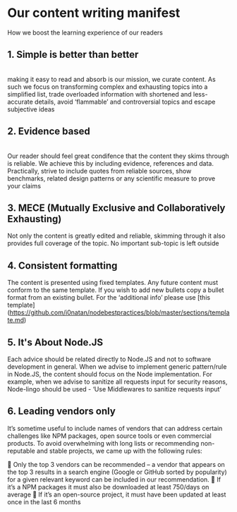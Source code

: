 # Our content writing manifest
How we boost the learning experience of our readers

## 1. Simple is better than better

<br/>
making it easy to read and absorb is our mission, we curate content. As such we focus on transforming complex and exhausting topics into a simplified list, trade overloaded information with shortened and less-accurate details, avoid ‘flammable’ and controversial topics and escape subjective ideas

<br/>

## 2. Evidence based

<br/>
Our reader should feel great condifence that the content they skims through is reliable. We achieve this by including evidence, references and data. Practically, strive to include quotes from reliable sources, show benchmarks, related design patterns or any scientific measure to prove your claims


## 3.	MECE (Mutually Exclusive and Collaboratively Exhausting)
Not only the content is greatly edited and reliable, skimming through it also provides full coverage of the topic. No important sub-topic is left outside

## 4. Consistent formatting
The content is presented using fixed templates. Any future content must conform to the same template. If you wish to add new bullets copy a bullet format from an existing bullet. For the ‘additional info’ please use [this template] (https://github.com/i0natan/nodebestpractices/blob/master/sections/template.md)

## 5. It's About Node.JS
Each advice should be related directly to Node.JS and not to software development in general. When we advise to implement generic pattern/rule in Node.JS, the content should focus on the Node implementation. For example, when we advise to sanitize all requests input for security reasons, Node-lingo should be used -  ‘Use Middlewares to sanitize requests input’

## 6. Leading vendors only
It’s sometime useful to include names of vendors that can address certain challenges like NPM packages, open source tools or even commercial products. To avoid overwhelming with long lists or recommending non-reputable and stable projects, we came up with the following rules:

	Only the top 3 vendors can be recommended – a vendor that appears on the top 3 results in a search engine (Google or GitHub sorted by popularity) for a given relevant keyword can be included in our recommendation. 
	If it’s a NPM packages it must also be downloaded at least 750/days on average
	If it’s an open-source project, it must have been updated at least once in the last 6 months
